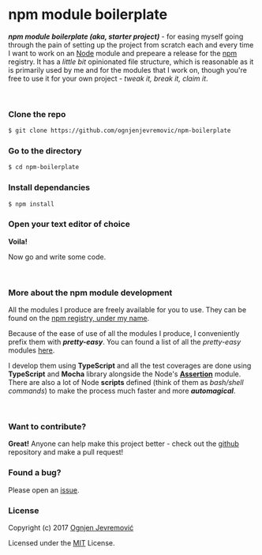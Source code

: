 # npm module boilerplate

***npm module boilerplate (aka, starter project)*** - for easing myself going through the pain of setting up the project from scratch each and every time I want to work on an [Node](http://www.node.js) module and prepeare a release for the [npm](http://npmjs.org) registry.
It has a *little bit* opinionated file structure, which is reasonable as it is primarily used by me and for the modules that I work on, though you're free to use it for your own project - *tweak it, break it, claim it*.

&nbsp;

### Clone the repo
```sh
$ git clone https://github.com/ognjenjevremovic/npm-boilerplate
```

### Go to the directory
```sh
$ cd npm-boilerplate
```

### Install dependancies
```sh
$ npm install
```

### Open your text editor of choice
**Voila!**

Now go and write some code.

&nbsp;

### More about the npm module development
All the modules I produce are freely available for you to use.
They can be found on the [npm registry, under my name](https://www.npmjs.com/~ognjen.jevremovic).

Because of the ease of use of all the modules I produce, I conveniently prefix them with ***pretty-easy***.
You can found a list of all the *pretty-easy* modules [here](https://www.npmjs.com/~ognjen.jevremovic).

I develop them using **TypeScript** and all the test coverages are done using **TypeScript** and **Mocha** library alongside the Node's [**Assertion**](https://nodejs.org/dist/latest-v6.x/docs/api/assert.html) module.
There are also a lot of Node **scripts** defined (think of them as *bash/shell commands*) to make the process much faster and more ***automagical***.

&nbsp;

### Want to contribute?
**Great!**
Anyone can help make this project better - check out the [github](https://github.com/ognjenjevremovic/npm-boilerplate) repository and make a pull request!

### Found a bug?
Please open an [issue](https://github.com/ognjenjevremovic/npm-boilerplate/issues).

### License
Copyright (c) 2017 [Ognjen Jevremović](https://github.com/ognjenjevremovic)

Licensed under the [MIT](https://github.com/ognjenjevremovic/npm-boilerplate/blob/master/LICENSE) License.
